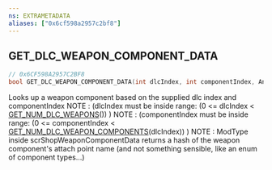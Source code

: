 ```yaml
---
ns: EXTRAMETADATA
aliases: ["0x6cf598a2957c2bf8"]
---
```

## GET_DLC_WEAPON_COMPONENT_DATA

```c
// 0x6CF598A2957C2BF8
bool GET_DLC_WEAPON_COMPONENT_DATA(int dlcIndex, int componentIndex, Any* weaponComponent);
```

Looks up a weapon component based on the supplied dlc index and componentIndex NOTE : (dlcIndex must be inside range: (0 <= dlcIndex < [GET_NUM_DLC_WEAPONS](#_0xEE47635F352DA367)()) ) NOTE : (componentIndex must be inside range: (0 <= componentIndex < [GET_NUM_DLC_WEAPON_COMPONENTS](#_0x405425358A7D61FE)(dlcIndex)) ) NOTE : ModType inside scrShopWeaponComponentData returns a hash of the weapon component's attach point name (and not something sensible, like an enum of component types...)

